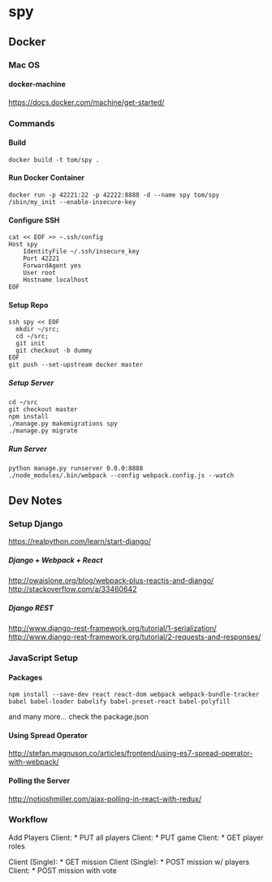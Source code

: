 spy
======
## Docker
### Mac OS
#### docker-machine
https://docs.docker.com/machine/get-started/
### Commands
#### Build
```
docker build -t tom/spy .
```
#### Run Docker Container
```
docker run -p 42221:22 -p 42222:8888 -d --name spy tom/spy /sbin/my_init --enable-insecure-key
```
#### Configure SSH
```
cat << EOF >> ~.ssh/config
Host spy
    IdentityFile ~/.ssh/insecure_key
    Port 42221
    ForwardAgent yes
    User root
    Hostname localhost
EOF
```
#### Setup Repo
```
ssh spy << EOF
  mkdir ~/src;
  cd ~/src;
  git init
  git checkout -b dummy
EOF
git push --set-upstream docker master
```
##### Setup Server
```
cd ~/src
git checkout master
npm install
./manage.py makemigrations spy
./manage.py migrate
```
##### Run Server
```
python manage.py runserver 0.0.0:8888
./node_modules/.bin/webpack --config webpack.config.js --watch
```

## Dev Notes
### Setup Django
https://realpython.com/learn/start-django/
##### Django + Webpack + React
http://owaislone.org/blog/webpack-plus-reactjs-and-django/
http://stackoverflow.com/a/33460642
##### Django REST
http://www.django-rest-framework.org/tutorial/1-serialization/
http://www.django-rest-framework.org/tutorial/2-requests-and-responses/
### JavaScript Setup
#### Packages
```
npm install --save-dev react react-dom webpack webpack-bundle-tracker babel babel-loader babelify babel-preset-react babel-polyfill
```
and many more... check the package.json
#### Using Spread Operator
http://stefan.magnuson.co/articles/frontend/using-es7-spread-operator-with-webpack/
#### Polling the Server
http://notjoshmiller.com/ajax-polling-in-react-with-redux/


### Workflow
Add Players
Client: * PUT all players
Client: * PUT game
Client: * GET player roles

Client (Single): * GET mission
Client (Single): * POST mission w/ players
Client: * POST mission with vote










